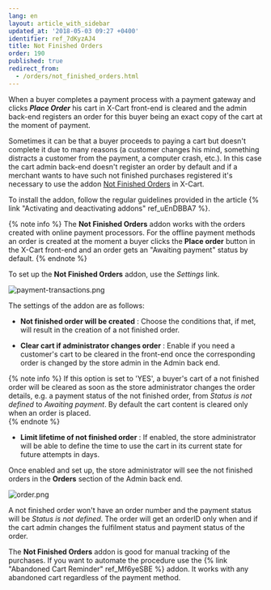 ```yaml
---
lang: en
layout: article_with_sidebar
updated_at: '2018-05-03 09:27 +0400'
identifier: ref_7dKyzAJ4
title: Not Finished Orders
order: 190
published: true
redirect_from:
  - /orders/not_finished_orders.html
---
```

When a buyer completes a payment process with a payment gateway and clicks _**Place Order**_  his cart in X-Cart front-end is cleared and the admin back-end registers an order for this buyer being an exact copy of the cart at the moment of payment. 

Sometimes it can be that a buyer proceeds to paying a cart but doesn't complete it due to many reasons (a customer changes his mind, something distracts a customer from the payment, a computer crash, etc.). In this case the cart admin back-end doesn't register an order by default and if a merchant wants to have such not finished purchases registered it's necessary to use the addon [Not Finished Orders](https://market.x-cart.com/addons/not-finished-orders.html "Not Finished Orders") in X-Cart. 

To install the addon, follow the regular guidelines provided in the article {% link "Activating and deactivating addons" ref_uEnDBBA7 %}.

{% note info %}
The **Not Finished Orders** addon works with the orders created with online payment processors. For the offline payment methods an order is created at the moment a buyer clicks the **Place order** button in the X-Cart front-end and an order gets an "Awaiting payment" status by default. 
{% endnote %}

To set up the **Not Finished Orders** addon, use the _Settings_ link.

![payment-transactions.png]({{site.baseurl}}/attachments/ref_5TMbPwNQ/payment-transactions.png)

The settings of the addon are as follows:

* **Not finished order will be created** : Choose the conditions that, if met, will result in the creation of a not finished order.

* **Clear cart if administrator changes order** : Enable if you need a customer's cart to be cleared in the front-end once the corresponding order is changed by the store admin in the Admin back end.

{% note info %}
If this option is set to 'YES', a buyer's cart of a not finished order will be cleared as soon as the store administrator changes the order details, e.g. a payment status of the not finished order, from _Status is not defined_ to _Awaiting payment_. By default the cart content is cleared only when an order is placed.  
{% endnote %}

* **Limit lifetime of not finished order** : If enabled, the store administrator will be able to define the time to use the cart in its current state for future attempts in days. 

Once enabled and set up, the store administrator will see the not finished orders in the **Orders** section of the Admin back end.

![order.png]({{site.baseurl}}/attachments/ref_5TMbPwNQ/order.png)

A not finished order won't have an order number and the payment status will be _Status is not defined_. The order will get an orderID only when and if the cart admin changes the fulfilment status and payment status of the order.

The **Not Finished Orders** addon is good for manual tracking of the purchases. If you want to automate the procedure use the {% link "Abandoned Cart Reminder" ref_Mf6yeSBE %} addon. It works with any abandoned cart regardless of the payment method.
